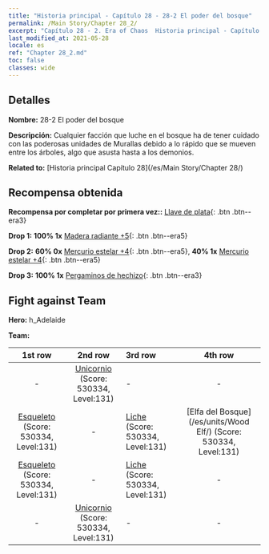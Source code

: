 ```yaml
---
title: "Historia principal - Capítulo 28 - 28-2 El poder del bosque"
permalink: /Main Story/Chapter 28_2/
excerpt: "Capítulo 28 - 2. Era of Chaos  Historia principal - Capítulo 28_2. 28-2 El poder del bosque"
last_modified_at: 2021-05-28
locale: es
ref: "Chapter 28_2.md"
toc: false
classes: wide
---
```


## Detalles

 **Nombre:** 28-2 El poder del bosque

 **Descripción:** Cualquier facción que luche en el bosque ha de tener cuidado con las poderosas unidades de Murallas debido a lo rápido que se mueven entre los árboles, algo que asusta hasta a los demonios.

 **Related to:** [Historia principal Capítulo 28](/es/Main Story/Chapter 28/)

## Recompensa obtenida

 **Recompensa por completar por primera vez::** [Llave de plata](/ItemsES/con_693/){: .btn .btn--era3}

 **Drop 1:** **100% 1x** [Madera radiante +5](/ItemsES/mat_97/){: .btn .btn--era5}

 **Drop 2:** **60% 0x** [Mercurio estelar +4](/ItemsES/mat_91/){: .btn .btn--era5}, **40% 1x** [Mercurio estelar +4](/ItemsES/mat_91/){: .btn .btn--era5}

 **Drop 3:** **100% 1x** [Pergaminos de hechizo](/ItemsES/con_694/){: .btn .btn--era3}


## Fight against Team
 **Hero:** h_Adelaide

 **Team:**


  | 1st row | 2nd row | 3rd row | 4th row |
  |:----:|:----:|:----|:----:|
  | - | [Unicornio](/es/units/Unicorn/) (Score: 530334, Level:131)  | - | - |
  | [Esqueleto](/es/units/Skeleton/) (Score: 530334, Level:131)  | - | [Liche](/es/units/Lich/) (Score: 530334, Level:131)  | [Elfa del Bosque](/es/units/Wood Elf/) (Score: 530334, Level:131)  |
  | [Esqueleto](/es/units/Skeleton/) (Score: 530334, Level:131)  | - | [Liche](/es/units/Lich/) (Score: 530334, Level:131)  | - |
  | - | [Unicornio](/es/units/Unicorn/) (Score: 530334, Level:131)  | - | - |


